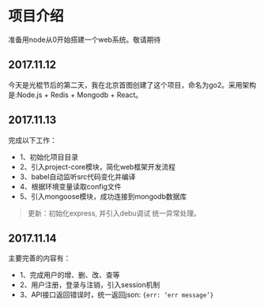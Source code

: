 # 项目介绍

准备用node从0开始搭建一个web系统。敬请期待

## 2017.11.12

今天是光棍节后的第二天，我在北京首图创建了这个项目，命名为go2。采用架构是:Node.js + Redis + Mongodb + React。

## 2017.11.13

完成以下工作：

* 1、初始化项目目录
* 2、引入project-core模块，简化web框架开发流程
* 3、babel自动监听src代码变化并编译
* 4、根据环境变量读取config文件
* 5、引入mongoose模块，成功连接到mongodb数据库

> 更新：初始化express, 并引入debu调试
> 统一异常处理。

## 2017.11.14

主要完善的内容有：

* 1、完成用户的增、删、改、查等
* 2、用户注册，登录与注销，引入session机制
* 3、API接口返回错误时，统一返回json: `{err: ‘err message’}`
